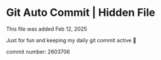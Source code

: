 # Git Auto Commit | Hidden File

This file was added Feb 12, 2025

Just for fun and keeping my daily git commit active 🤪

commit number: 2603706

